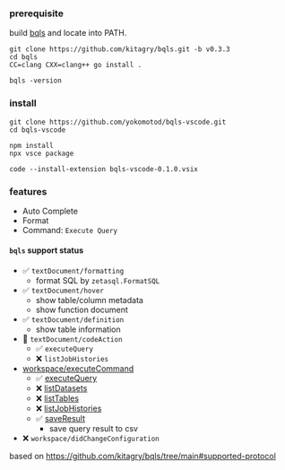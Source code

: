 ### prerequisite

build [bqls](https://github.com/kitagry/bqls) and locate into PATH.

```console
git clone https://github.com/kitagry/bqls.git -b v0.3.3
cd bqls
CC=clang CXX=clang++ go install .

bqls -version
```

### install

```console
git clone https://github.com/yokomotod/bqls-vscode.git
cd bqls-vscode

npm install
npx vsce package

code --install-extension bqls-vscode-0.1.0.vsix
```

### features

- Auto Complete
- Format
- Command: `Execute Query`

#### `bqls` support status

- ✅ `textDocument/formatting`
  - format SQL by `zetasql.FormatSQL`
- ✅ `textDocument/hover`
  - show table/column metadata
  - show function document
- ✅ `textDocument/definition`
  - show table information
- 🔺 `textDocument/codeAction`
  - ✅ `executeQuery`
  - ❌ `listJobHistories`
- [workspace/executeCommand](https://github.com/kitagry/bqls/blob/main/docs/api_reference.md#workspaceexecutecommand)
  - ✅ [executeQuery](https://github.com/kitagry/bqls/blob/main/docs/api_reference.md#executequery)
  - ❌ [listDatasets](https://github.com/kitagry/bqls/blob/main/docs/api_reference.md#listdatasets)
  - ❌ [listTables](https://github.com/kitagry/bqls/blob/main/docs/api_reference.md#listtables)
  - ❌ [listJobHistories](https://github.com/kitagry/bqls/blob/main/docs/api_reference.md#listjobhistories)
  - ✅ [saveResult](https://github.com/kitagry/bqls/blob/main/docs/api_reference.md#saveResult)
    - save query result to csv
- ❌ `workspace/didChangeConfiguration`

based on https://github.com/kitagry/bqls/tree/main#supported-protocol

<!--
# LSP Example

Heavily documented sample code for https://code.visualstudio.com/api/language-extensions/language-server-extension-guide

## Functionality

This Language Server works for plain text file. It has the following language features:
- Completions
- Diagnostics regenerated on each file change or configuration change

It also includes an End-to-End test.

## Structure

```
.
├── client // Language Client
│   ├── src
│   │   ├── test // End to End tests for Language Client / Server
│   │   └── extension.ts // Language Client entry point
├── package.json // The extension manifest.
└── server // Language Server
    └── src
        └── server.ts // Language Server entry point
```

## Running the Sample

- Run `npm install` in this folder. This installs all necessary npm modules in both the client and server folder
- Open VS Code on this folder.
- Press Ctrl+Shift+B to start compiling the client and server in [watch mode](https://code.visualstudio.com/docs/editor/tasks#:~:text=The%20first%20entry%20executes,the%20HelloWorld.js%20file.).
- Switch to the Run and Debug View in the Sidebar (Ctrl+Shift+D).
- Select `Launch Client` from the drop down (if it is not already).
- Press ▷ to run the launch config (F5).
- In the [Extension Development Host](https://code.visualstudio.com/api/get-started/your-first-extension#:~:text=Then%2C%20inside%20the%20editor%2C%20press%20F5.%20This%20will%20compile%20and%20run%20the%20extension%20in%20a%20new%20Extension%20Development%20Host%20window.) instance of VSCode, open a document in 'plain text' language mode.
  - Type `j` or `t` to see `Javascript` and `TypeScript` completion.
  - Enter text content such as `AAA aaa BBB`. The extension will emit diagnostics for all words in all-uppercase.
-->
